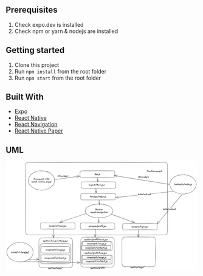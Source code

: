 ## Prerequisites

1. Check expo.dev is installed
2. Check npm or yarn & nodejs are installed

## Getting started

1. Clone this project
2. Run `npm install` from the root folder
3. Run `npm start` from the root folder

## Built With

- [Expo](https://expo.dev)
- [React Native](https://reactnative.dev)
- [React Navigation](https://reactnavigation.org)
- [React Native Paper](https://callstack.github.io/react-native-paper/)

## UML

![alt structure](structure.png)
